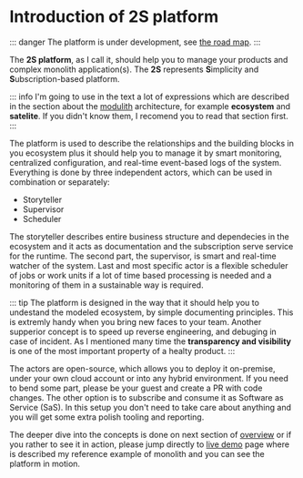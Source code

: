 # Introduction of 2S platform <Badge type="danger" text="0% done" />

::: danger
The platform is under development, see [the road map](road-map).
:::

The **2S platform**, as I call it, should help you to manage your products and complex monolith application(s). The **2S** represents **S**implicity and **S**ubscription-based platform.

::: info
I'm going to use in the text a lot of expressions which are described in the section about the [modulith](../architecture/modulith) architecture, for example **ecosystem** and **satelite**. If you didn't know them, I recomend you to read that section first.
:::

The platform is used to describe the relationships and the building blocks in you ecosystem plus it should help you to manage it by smart monitoring, centralized configuration, and real-time event-based logs of the system. Everything is done by three independent actors, which can be used in combination or separately:

- Storyteller
- Supervisor
- Scheduler

The storyteller describes entire business structure and dependecies in the ecosystem and it acts as documentation and the subscription serve service for the runtime. The second part, the supervisor, is smart and real-time watcher of the system. Last and most specific actor is a flexible scheduler of jobs or work units if a lot of time based processing is needed and a monitoring of them in a sustainable way is required.

::: tip
The platform is designed in the way that it should help you to undestand the modeled ecosystem, by simple documenting principles. This is extremly handy when you bring new faces to your team. Another supperior concept is to speed up reverse engineering, and debuging in case of incident. As I mentioned many time the **transparency and visibility** is one of the most important property of a healty product.
:::

The actors are open-source, which allows you to deploy it on-premise, under your own cloud account or into any hybrid environment. If you need to bend some part, please be your guest and create a PR with code changes. The other option is to subscribe and consume it as Software as Service (SaS). In this setup you don't need to take care about anything and you will get some extra polish tooling and reporting.

The deeper dive into the concepts is done on next section of [overview](overview) or if you rather to see it in action, please jump directly to [live demo](live-demo) page where is described my reference example of monolith and you can see the platform in motion.
